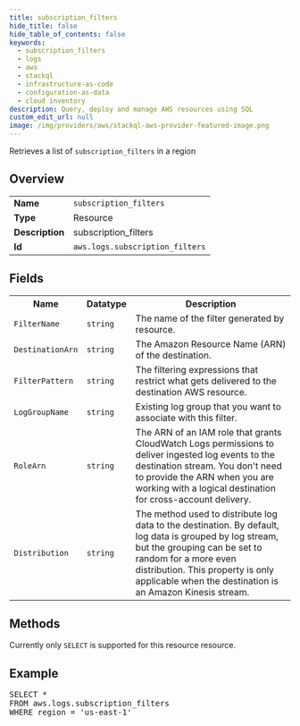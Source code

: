 ```yaml
---
title: subscription_filters
hide_title: false
hide_table_of_contents: false
keywords:
  - subscription_filters
  - logs
  - aws
  - stackql
  - infrastructure-as-code
  - configuration-as-data
  - cloud inventory
description: Query, deploy and manage AWS resources using SQL
custom_edit_url: null
image: /img/providers/aws/stackql-aws-provider-featured-image.png
---
```

Retrieves a list of <code>subscription_filters</code> in a region

## Overview
<table><tbody>
<tr><td><b>Name</b></td><td><code>subscription_filters</code></td></tr>
<tr><td><b>Type</b></td><td>Resource</td></tr>
<tr><td><b>Description</b></td><td>subscription_filters</td></tr>
<tr><td><b>Id</b></td><td><code>aws.logs.subscription_filters</code></td></tr>
</tbody></table>

## Fields
<table><tbody>
<tr><th>Name</th><th>Datatype</th><th>Description</th></tr>
<tr><td><code>FilterName</code></td><td><code>string</code></td><td>The name of the filter generated by resource.</td></tr>
<tr><td><code>DestinationArn</code></td><td><code>string</code></td><td>The Amazon Resource Name (ARN) of the destination.</td></tr>
<tr><td><code>FilterPattern</code></td><td><code>string</code></td><td>The filtering expressions that restrict what gets delivered to the destination AWS resource.</td></tr>
<tr><td><code>LogGroupName</code></td><td><code>string</code></td><td>Existing log group that you want to associate with this filter.</td></tr>
<tr><td><code>RoleArn</code></td><td><code>string</code></td><td>The ARN of an IAM role that grants CloudWatch Logs permissions to deliver ingested log events to the destination stream. You don't need to provide the ARN when you are working with a logical destination for cross-account delivery.</td></tr>
<tr><td><code>Distribution</code></td><td><code>string</code></td><td>The method used to distribute log data to the destination. By default, log data is grouped by log stream, but the grouping can be set to random for a more even distribution. This property is only applicable when the destination is an Amazon Kinesis stream.</td></tr>

</tbody></table>

## Methods
Currently only <code>SELECT</code> is supported for this resource resource.

## Example
<pre>
SELECT * 
FROM aws.logs.subscription_filters
WHERE region = 'us-east-1'
</pre>
